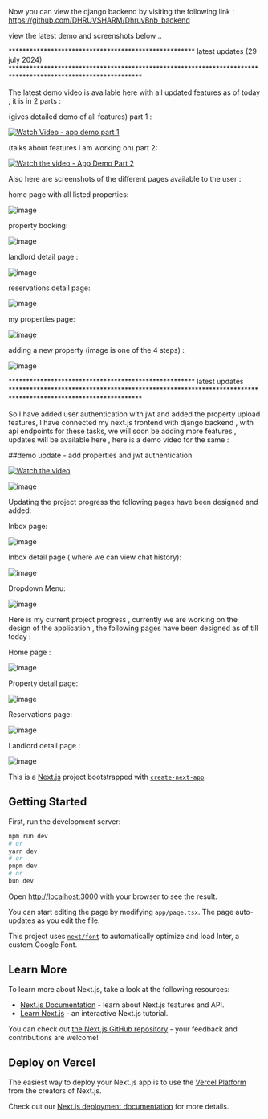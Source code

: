 Now you can view the django backend by visiting the following link : https://github.com/DHRUVSHARM/DhruvBnb_backend

view the latest demo and screenshots below ..

*****************************************************  latest updates (29 july 2024) *************************************************************************************************************

The latest demo video is available here with all updated features as of today , it is in 2 parts : 

(gives detailed demo of all features)
part 1 : 

[![Watch Video - app demo part 1](https://cdn.loom.com/sessions/thumbnails/b36f88357fe5473dae42d2c5ed336021-15776cc01f403204-full-play.gif)](https://www.loom.com/share/b36f88357fe5473dae42d2c5ed336021)



(talks about features i am working on)
part 2: 

[![Watch the video - App Demo Part 2](https://cdn.loom.com/sessions/thumbnails/4e43a0512899481cabc85eab756e7e99-14b596055e356039-full-play.gif)](https://www.loom.com/share/4e43a0512899481cabc85eab756e7e99)


Also here are screenshots of the different pages available to the user : 

home page with all listed properties: 

![image](https://github.com/user-attachments/assets/96953ebc-32bf-4646-9ec0-b26cd81197c9)

property booking: 

![image](https://github.com/user-attachments/assets/a15afd34-a534-4919-8574-5267c875f6a5)


landlord detail page : 

![image](https://github.com/user-attachments/assets/d4a7d918-92b6-4f3d-9409-8ea9ab3125ae)

reservations detail page: 

![image](https://github.com/user-attachments/assets/26e59b90-e584-467d-b0a6-95c357dc8f66)

my properties page: 

![image](https://github.com/user-attachments/assets/2b41a7ec-b7de-4e1b-9290-f2efeecf9931)

adding a new property (image is one of the 4 steps) :

![image](https://github.com/user-attachments/assets/73a432b9-4ed2-4853-8151-ed99ed44a5c1)


*****************************************************  latest updates *************************************************************************************************************

So I have added user authentication with jwt and added the property upload features, I have connected my next.js frontend with django backend , with api endpoints for these tasks,  we will soon be adding more features , updates will be available here ,  here is a demo video for the same : 


##demo update - add properties and jwt authentication 

[![Watch the video](https://cdn.loom.com/sessions/thumbnails/a53f00091bc64677abf32a21949da6cc-6123fc5885c113d4-full-play.gif)](https://www.loom.com/share/a53f00091bc64677abf32a21949da6cc)



![image](https://github.com/user-attachments/assets/0368c8e1-e47f-4c6e-89fb-44b6d94dcb1a)


Updating the project progress the following pages have been designed and added:  

Inbox page:

![image](https://github.com/DHRUVSHARM/DhruvBnb/assets/88125615/55478413-1630-4c57-bcc7-de60335c36e0)

Inbox detail page ( where we can view chat history):

![image](https://github.com/DHRUVSHARM/DhruvBnb/assets/88125615/6de67c36-9f42-48ab-9e90-7726fe9dc352)

Dropdown Menu:

![image](https://github.com/DHRUVSHARM/DhruvBnb/assets/88125615/f2c51ff6-c2e4-467c-a710-76400a8b4450)

Here is my current project progress , currently we are working on the design of the application , the following pages have been designed as of till today : 

Home page : 

![image](https://github.com/DHRUVSHARM/DhruvBnb/assets/88125615/cf894994-6e65-4276-9432-bebbf589ec75)

Property detail page:

![image](https://github.com/DHRUVSHARM/DhruvBnb/assets/88125615/9dbde6d8-373a-463a-839e-0bf4fe0cfd30)

Reservations page:

![image](https://github.com/DHRUVSHARM/DhruvBnb/assets/88125615/3b3f4a22-d952-4fc7-89b8-eb8bb9dd68e1)

Landlord detail page : 

![image](https://github.com/DHRUVSHARM/DhruvBnb/assets/88125615/c983ee5b-524a-400e-a0ba-30acd39bfc8e)


This is a [Next.js](https://nextjs.org/) project bootstrapped with [`create-next-app`](https://github.com/vercel/next.js/tree/canary/packages/create-next-app).

## Getting Started

First, run the development server:

```bash
npm run dev
# or
yarn dev
# or
pnpm dev
# or
bun dev
```

Open [http://localhost:3000](http://localhost:3000) with your browser to see the result.

You can start editing the page by modifying `app/page.tsx`. The page auto-updates as you edit the file.

This project uses [`next/font`](https://nextjs.org/docs/basic-features/font-optimization) to automatically optimize and load Inter, a custom Google Font.

## Learn More

To learn more about Next.js, take a look at the following resources:

- [Next.js Documentation](https://nextjs.org/docs) - learn about Next.js features and API.
- [Learn Next.js](https://nextjs.org/learn) - an interactive Next.js tutorial.

You can check out [the Next.js GitHub repository](https://github.com/vercel/next.js/) - your feedback and contributions are welcome!

## Deploy on Vercel

The easiest way to deploy your Next.js app is to use the [Vercel Platform](https://vercel.com/new?utm_medium=default-template&filter=next.js&utm_source=create-next-app&utm_campaign=create-next-app-readme) from the creators of Next.js.

Check out our [Next.js deployment documentation](https://nextjs.org/docs/deployment) for more details.
